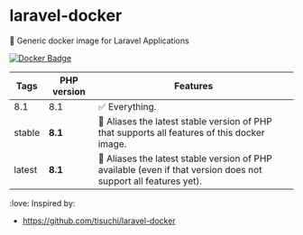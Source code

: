 # laravel-docker
🐳 Generic docker image for Laravel Applications

[![Docker Badge](https://img.shields.io/docker/pulls/lorisleiva/laravel-docker)](https://hub.docker.com/r/lorisleiva/laravel-docker/)


| Tags | PHP version | Features |
| - | - | - |
| 8.1 | 8.1 | ✅ Everything. |
| stable | **8.1** | 🔗 Aliases the latest stable version of PHP that supports all features of this docker image.  |
| latest | **8.1** | 🔗 Aliases the latest stable version of PHP available (even if that version does not support all features yet). |


:love: Inspired by:
- https://github.com/tisuchi/laravel-docker